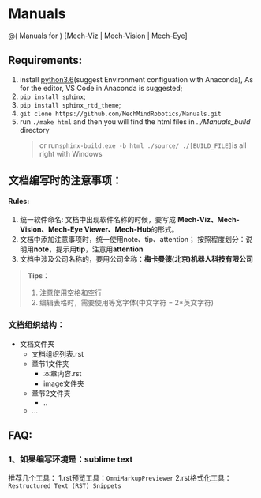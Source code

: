 # Manuals

@( Manuals for ) [Mech-Viz | Mech-Vision | Mech-Eye]


## Requirements:

1. install [python3.6](https://www.python.org/downloads/windows/)(suggest Environment configuation with Anaconda), As for the editor, VS Code in Anaconda is suggested;
2. ```pip install sphinx```;
3. ```pip install sphinx_rtd_theme```;
4. ```git clone https://github.com/MechMindRobotics/Manuals.git```
5. run ```./make html``` and then you will find the html files in *../Manuals_build* directory
   >  or run```sphinx-build.exe -b html ./source/ ./[BUILD_FILE]```is all right with Windows

## 文档编写时的注意事项：

#### Rules:
1. 统一软件命名: 文档中出现软件名称的时候，要写成 **Mech-Viz、Mech-Vision、Mech-Eye Viewer、Mech-Hub**的形式。
2. 文档中添加注意事项时，统一使用note、tip、attention；
   按照程度划分：说明用**note**，提示用**tip**，注意用**attention**
3. 文档中涉及公司名称的，要用公司全称：**梅卡曼德(北京)机器人科技有限公司**


>**Tips：**
>1. 注意使用空格和空行
>2. 编辑表格时，需要使用等宽字体(中文字符 = 2*英文字符)


### 文档组织结构：
+ 文档文件夹
    + 文档组织列表.rst
    + 章节1文件夹
        + 本章内容.rst
        + image文件夹
    + 章节2文件夹  
        + ..
    + ...


## FAQ:
### 1、如果编写环境是：sublime text
推荐几个工具：
1.rst预览工具：```OmniMarkupPreviewer``` 
2.rst格式化工具：```Restructured Text (RST) Snippets``` 